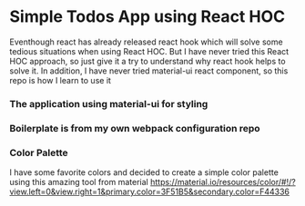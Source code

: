 # Simple Todos App using React HOC 
Eventhough react has already released react hook which will solve some tedious situations when using React HOC.
But I have never tried this React HOC approach, so just give it a try to understand why react hook helps to solve it.
In addition, I have never tried material-ui react component, so this repo is how I learn to use it
### The application using material-ui for styling
### Boilerplate is from my own webpack configuration repo
### Color Palette
I have some favorite colors and decided to create a simple color palette using this amazing tool from material
https://material.io/resources/color/#!/?view.left=0&view.right=1&primary.color=3F51B5&secondary.color=F44336
